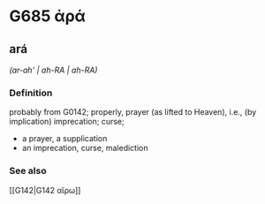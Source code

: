 # G685 ἀρά

## ará

_(ar-ah' | ah-RA | ah-RA)_

### Definition

probably from G0142; properly, prayer (as lifted to Heaven), i.e., (by implication) imprecation; curse; 

- a prayer, a supplication
- an imprecation, curse, malediction

### See also

[[G142|G142 αἴρω]]
